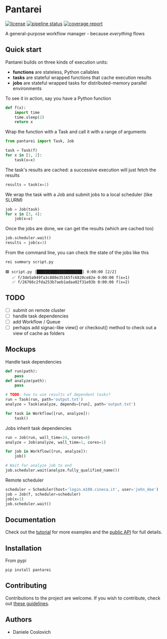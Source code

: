 # Pantarei

[![license](https://img.shields.io/pypi/l/atooms.svg)](https://en.wikipedia.org/wiki/GNU_General_Public_License)
[![pipeline status](https://framagit.org/coslo/pantarei/badges/master/pipeline.svg)](https://framagit.org/coslo/pantarei/-/commits/master)
[![coverage report](https://framagit.org/coslo/pantarei/badges/master/coverage.svg)](https://framagit.org/coslo/pantarei/-/commits/master)

A general-purpose workflow manager - because *everything* flows

## Quick start

Pantarei builds on three kinds of execution units:
- **functions** are stateless, Python callables
- **tasks** are stateful wrapped functions that cache execution results
- **jobs** are stateful wrapped tasks for distributed-memory parallel environments

To see it in action, say you have a Python function
```python
def f(x):
    import time
    time.sleep(2)
    return x
```

Wrap the function with a Task and call it with a range of arguments
```python
from pantarei import Task, Job

task = Task(f)
for x in [1, 2]:
    task(x=x)
```

The task's results are cached: a successive execution will just fetch the results
```python
results = task(x=1)
```

We wrap the task with a Job and submit jobs to a local scheduler (like SLURM)
```python
job = Job(task)
for x in [3, 4]:
    job(x=x)
```

Once the jobs are done, we can get the results (which are cached too)
```python
job.scheduler.wait()
results = job(x=3)
```

From the command line, you can check the state of the jobs like this
```bash
rei summary script.py
```
```
🟩 script.py |████████████████████| 0:00:00 [2/2]
   ✅ f/3de5a949fa3c880e35165fc6820ce82e 0:00:00 f(x=1)
   ✅ f/26766c2fda253b7aeb1adaa02f31e93b 0:00:00 f(x=2)
```

## TODO

- [ ] submit on remote cluster
- [ ] handle task dependencies
- [ ] add Workflow / Queue
- [ ] perhaps add signac-like view() or checkout() method to check out a view of cache as folders

## Mockups

Handle task dependencies
```python
def run(path):
    pass
def analyze(path):
    pass

# TODO: how to use results of dependent tasks?
run = Task(run, path='output.txt')
analyze = Task(analyze, depends=[run], path='output.txt')

for task in Workflow([run, analyze]):
    task()
```

Jobs inherit task dependencies
```python
run = Job(run, wall_time=24, cores=8)
analyze = Job(analyze, wall_time=1, cores=1)

for job in Workflow([run, analyze]):
    job()

# Wait for analyze job to end
job.scheduler.wait(analyze.fully_qualified_name())
```

Remote scheduler
```python
scheduler = Scheduler(host='login.m100.cineca.it', user='john_doe')
job = Job(f, scheduler=scheduler)
job(x=1)
job.scheduler.wait()
```

## Documentation

Check out the [tutorial](https://coslo.frama.io/pantarei) for more examples and the [public API](https://coslo.frama.io/pantarei) for full details.

## Installation

From pypi
```
pip install pantarei
```

## Contributing

Contributions to the project are welcome. If you wish to contribute, check out [these guidelines]().

## Authors

- Daniele Coslovich

